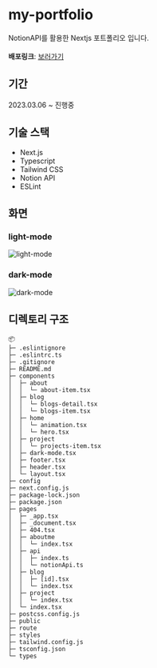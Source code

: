 # my-portfolio

NotionAPI를 활용한 Nextjs 포트폴리오 입니다. <br /><br />
<b>배포링크</b>: [보러가기](https://my-portfolio-logs.vercel.app/)

## 기간

2023.03.06 ~ 진행중

## 기술 스택

- Next.js
- Typescript
- Tailwind CSS
- Notion API
- ESLint

## 화면

### light-mode

![light-mode](https://user-images.githubusercontent.com/50124980/226212280-3a5db12c-dd96-4fdd-931b-be3c05322f96.png)

### dark-mode

![dark-mode](https://user-images.githubusercontent.com/50124980/226212291-d48e1376-8bb2-45cb-ae2b-139c56d87621.png)

## 디렉토리 구조

```
📦
├─ .eslintignore
├─ .eslintrc.ts
├─ .gitignore
├─ README.md
├─ components
│  ├─ about
│  │  └─ about-item.tsx
│  ├─ blog
│  │  └─ blogs-detail.tsx
│  │  └─ blogs-item.tsx
│  ├─ home
│  │  └─ animation.tsx
│  │  └─ hero.tsx
│  ├─ project
│  │  └─ projects-item.tsx
│  ├─ dark-mode.tsx
│  ├─ footer.tsx
│  ├─ header.tsx
│  └─ layout.tsx
├─ config
├─ next.config.js
├─ package-lock.json
├─ package.json
├─ pages
│  ├─ _app.tsx
│  ├─ _document.tsx
│  ├─ 404.tsx
│  ├─ aboutme
│  │  └─ index.tsx
│  ├─ api
│  │  ├─ index.ts
│  │  └─ notionApi.ts
│  ├─ blog
│  │  ├─ [id].tsx
│  │  └─ index.tsx
│  ├─ project
│  │  └─ index.tsx
│  └─ index.tsx
├─ postcss.config.js
├─ public
├─ route
├─ styles
├─ tailwind.config.js
├─ tsconfig.json
└─ types
```
